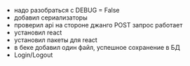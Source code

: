   - надо разобраться с DEBUG = False
  - добавил сериализаторы
  - проверил api на стороне джанго POST запрос работает
  - установил react
  - установил пакеты для react
  - в беке добавил один файл, успешное сохранение в БД
  - Login/Logout